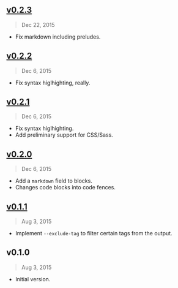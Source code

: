 ## [v0.2.3]
> Dec 22, 2015

* Fix markdown including preludes.

## [v0.2.2]
> Dec 6, 2015

* Fix syntax higlhighting, really.

## [v0.2.1]
> Dec 6, 2015

* Fix syntax higlhighting.
* Add preliminary support for CSS/Sass.

## [v0.2.0]
> Dec 6, 2015

* Add a `markdown` field to blocks.
* Changes code blocks into code fences.

## [v0.1.1]
> Aug  3, 2015

* Implement `--exclude-tag` to filter certain tags from the output.

## v0.1.0
> Aug  3, 2015

* Initial version.

[v0.1.1]: https://github.com/rstacruz/mdx/compare/v0.1.0...v0.1.1
[v0.2.0]: https://github.com/rstacruz/mdx/compare/v0.1.1...v0.2.0
[v0.2.1]: https://github.com/rstacruz/mdx/compare/v0.2.0...v0.2.1
[v0.2.2]: https://github.com/rstacruz/mdx/compare/v0.2.1...v0.2.2
[v0.2.3]: https://github.com/rstacruz/mdx/compare/v0.2.2...v0.2.3
